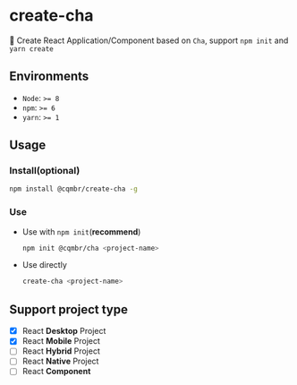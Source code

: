 # create-cha

🍵 Create React Application/Component based on `Cha`, support `npm init` and `yarn create`

## Environments

- `Node`: `>= 8`
- `npm`: `>= 6`
- `yarn`: `>= 1`

## Usage

### Install(optional)

```bash
npm install @cqmbr/create-cha -g
```

### Use

- Use with `npm init`(**recommend**)

  ```bash
  npm init @cqmbr/cha <project-name>
  ```

- Use directly

  ```bash
  create-cha <project-name>
  ```

## Support project type

- [x] React **Desktop** Project
- [x] React **Mobile** Project
- [ ] React **Hybrid** Project
- [ ] React **Native** Project
- [ ] React **Component**

